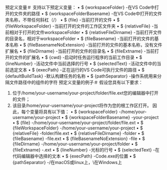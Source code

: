 预定义变量＃
支持以下预定义变量：
•	$ {workspaceFolder} -在VS Code中打开的文件夹的路径
•	$ {workspaceFolderBasename} -在VS Code中打开的文件夹名称，不带任何斜杠（/）
•	$ {file} -当前打开的文件
•	$ {fileWorkspaceFolder} -当前打开的文件的工作区文件夹
•	$ {relativeFile} -当前相对于打开的文件workspaceFolder
•	$ {relativeFileDirname} -当前打开文件的目录名，相对于workspaceFolder
•	$ {fileBasename} -当前打开的文件的基本名称
•	$ {fileBasenameNoExtension} -当前打开的文件的基本名称，没有文件扩展名
•	$ {fileDirname} -当前打开的文件的目录名
•	$ {fileExtname} -当前打开的文件的扩展名
•	$ {cwd} -启动时任务运行程序的当前工作目录
•	$ {lineNumber} -活动文件中当前选择的行号
•	$ {selectedText} -活动文件中的当前选定文本
•	$ {execPath} -正在运行的VS Code可执行文件的路径
•	$ {defaultBuildTask} -默认构建任务的名称
•	$ {pathSeparator} -操作系统用来分隔文件路径中的组件的字符
预定义变量的例子＃
假设您具有以下要求：
1.	位于/home/your-username/your-project/folder/file.ext您的编辑器中打开的文件；
2.	该目录/home/your-username/your-project将作为您的根工作区打开。
因此，每个变量将具有以下值：
•	$ {workspaceFolder} -/home/your-username/your-project
•	$ {workspaceFolderBasename} -your-project
•	$ {file} -/home/your-username/your-project/folder/file.ext
•	$ {fileWorkspaceFolder} -/home/your-username/your-project
•	$ {relativeFile} -folder/file.ext
•	$ {relativeFileDirname} -folder
•	$ {fileBasename} -file.ext
•	$ {fileBasenameNoExtension} -file
•	$ {fileDirname} -/home/your-username/your-project/folder
•	$ {fileExtname} -.ext
•	$ {lineNumber} -光标的行号
•	$ {selectedText} -在代码编辑器中选择的文本
•	$ {execPath} -Code.exe的位置
•	$ {pathSeparator} -/在macOS或linux上，\\在Windows上

